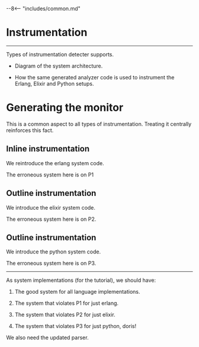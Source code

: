 --8<-- "includes/common.md"

# Instrumentation
---

Types of instrumentation detecter supports.






* Diagram of the system architecture.

* How the same generated analyzer code is used to instrument the Erlang, Elixir and Python setups. 



# Generating the monitor 

This is a common aspect to all types of instrumentation. Treating it centrally reinforces this fact.


## Inline instrumentation

We reintroduce the erlang system code.

The erroneous system here is on P1

## Outline instrumentation

We introduce the elixir system code.

The erroneous system here is on P2.

## Outline instrumentation

We introduce the python system code.

The erroneous system here is on P3.


---
As system implementations (for the tutorial), we should have:

1. The good system for all language implementations.

2. The system that violates P1 for just erlang.

3. The system that violates P2 for just elixir.

4. The system that violates P3 for just python, doris!

We also need the updated parser.